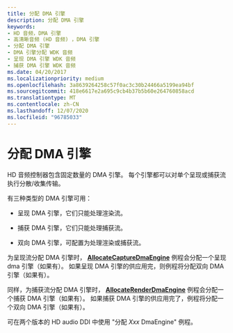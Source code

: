 ```yaml
---
title: 分配 DMA 引擎
description: 分配 DMA 引擎
keywords:
- HD 音频，DMA 引擎
- 高清晰音频 (HD 音频) ，DMA 引擎
- 分配 DMA 引擎
- DMA 引擎分配 WDK 音频
- 呈现 DMA 引擎 WDK 音频
- 捕获 DMA 引擎 WDK 音频
ms.date: 04/20/2017
ms.localizationpriority: medium
ms.openlocfilehash: 3a8639264258c57f0ac3c30b24466a5199ea94bf
ms.sourcegitcommit: 418e6617e2a695c9cb4b37b5b60e264760858acd
ms.translationtype: MT
ms.contentlocale: zh-CN
ms.lasthandoff: 12/07/2020
ms.locfileid: "96785033"
---
```

# <a name="allocating-dma-engines"></a>分配 DMA 引擎


HD 音频控制器包含固定数量的 DMA 引擎。 每个引擎都可以对单个呈现或捕获流执行分散/收集传输。

有三种类型的 DMA 引擎可用：

-   呈现 DMA 引擎，它们只能处理渲染流。

-   捕获 DMA 引擎，它们只能处理捕获流。

-   双向 DMA 引擎，可配置为处理渲染或捕获流。

为呈现流分配 DMA 引擎时， [**AllocateCaptureDmaEngine**](/windows-hardware/drivers/ddi/hdaudio/nc-hdaudio-pallocate_capture_dma_engine) 例程会分配一个呈现 dma 引擎（如果有）。 如果呈现 DMA 引擎的供应用完，则例程将分配双向 DMA 引擎（如果有）。

同样，为捕获流分配 DMA 引擎时， [**AllocateRenderDmaEngine**](/windows-hardware/drivers/ddi/hdaudio/nc-hdaudio-pallocate_render_dma_engine) 例程会分配一个捕获 DMA 引擎（如果有）。 如果捕获 DMA 引擎的供应用完了，例程将分配一个双向 DMA 引擎（如果有）。

可在两个版本的 HD audio DDI 中使用 "分配 *Xxx* DmaEngine" 例程。

 

